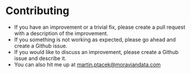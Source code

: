 # Contributing
- If you have an improvement or a trivial fix, please create a pull request with 
a description of the improvement.
- If you something is not working as expected, please go ahead and create a Github issue.
- If you would like to discuss an improvement, please create a Github issue and describe it.
- You can also hit me up at martin.ptacek@moraviandata.com
